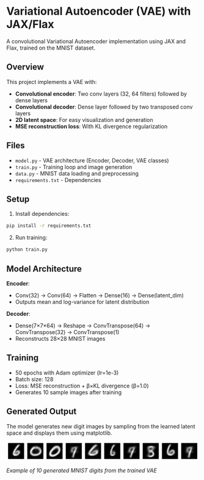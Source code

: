 # Variational Autoencoder (VAE) with JAX/Flax

A convolutional Variational Autoencoder implementation using JAX and Flax, trained on the MNIST dataset.

## Overview

This project implements a VAE with:
- **Convolutional encoder**: Two conv layers (32, 64 filters) followed by dense layers
- **Convolutional decoder**: Dense layer followed by two transposed conv layers  
- **2D latent space**: For easy visualization and generation
- **MSE reconstruction loss**: With KL divergence regularization

## Files

- `model.py` - VAE architecture (Encoder, Decoder, VAE classes)
- `train.py` - Training loop and image generation
- `data.py` - MNIST data loading and preprocessing
- `requirements.txt` - Dependencies

## Setup

1. Install dependencies:
```bash
pip install -r requirements.txt
```

2. Run training:
```bash
python train.py
```

## Model Architecture

**Encoder**:
- Conv(32) → Conv(64) → Flatten → Dense(16) → Dense(latent_dim)
- Outputs mean and log-variance for latent distribution

**Decoder**: 
- Dense(7×7×64) → Reshape → ConvTranspose(64) → ConvTranspose(32) → ConvTranspose(1)
- Reconstructs 28×28 MNIST images

## Training

- 50 epochs with Adam optimizer (lr=1e-3)
- Batch size: 128
- Loss: MSE reconstruction + β×KL divergence (β=1.0)
- Generates 10 sample images after training

## Generated Output

The model generates new digit images by sampling from the learned latent space and displays them using matplotlib.

![Generated Images](generated_images.png)

*Example of 10 generated MNIST digits from the trained VAE*
